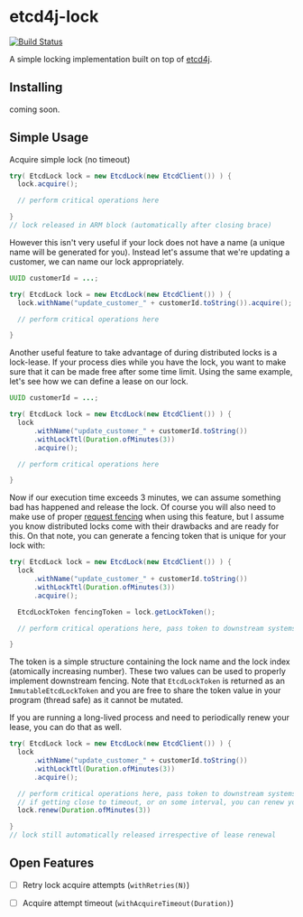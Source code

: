 # etcd4j-lock

[![Build Status](https://travis-ci.org/JohnMurray/etcd4j-lock.svg?branch=master)](https://travis-ci.org/JohnMurray/etcd4j-lock)

A simple locking implementation built on top of [etcd4j](https://github.com/jurmous/etcd4j).

## Installing

coming soon.

## Simple Usage

Acquire simple lock (no timeout)

```java
try( EtcdLock lock = new EtcdLock(new EtcdClient()) ) {
  lock.acquire();

  // perform critical operations here

}
// lock released in ARM block (automatically after closing brace)
```

However this isn't very useful if your lock does not have a name (a unique name will be generated for you). Instead
let's assume that we're updating a customer, we can name our lock appropriately.

```java
UUID customerId = ...;

try( EtcdLock lock = new EtcdLock(new EtcdClient()) ) {
  lock.withName("update_customer_" + customerId.toString()).acquire();

  // perform critical operations here

}
```

Another useful feature to take advantage of during distributed locks is a lock-lease. If your process dies while you
have the lock, you want to make sure that it can be made free after some time limit. Using the same example, let's
see how we can define a lease on our lock.

```java
UUID customerId = ...;

try( EtcdLock lock = new EtcdLock(new EtcdClient()) ) {
  lock
      .withName("update_customer_" + customerId.toString())
      .withLockTtl(Duration.ofMinutes(3))
      .acquire();

  // perform critical operations here

}
```

Now if our execution time exceeds 3 minutes, we can assume something bad has happened and release the lock. Of
course you will also need to make use of proper [request fencing][fencing] when using this feature, but I assume you
know distributed locks come with their drawbacks and are ready for this. On that note, you can generate a fencing
token that is unique for your lock with:

```java
try( EtcdLock lock = new EtcdLock(new EtcdClient()) ) {
  lock
      .withName("update_customer_" + customerId.toString())
      .withLockTtl(Duration.ofMinutes(3))
      .acquire();

  EtcdLockToken fencingToken = lock.getLockToken();

  // perform critical operations here, pass token to downstream systems

}
```

The token is a simple structure containing the lock name and the lock index (atomically increasing number). These two
values can be used to properly implement downstream fencing. Note that `EtcdLockToken` is returned as an
`ImmutableEtcdLockToken` and you are free to share the token value in your program (thread safe) as it cannot be
mutated.

If you are running a long-lived process and need to periodically renew your lease, you can do that as well.

```java
try( EtcdLock lock = new EtcdLock(new EtcdClient()) ) {
  lock
      .withName("update_customer_" + customerId.toString())
      .withLockTtl(Duration.ofMinutes(3))
      .acquire();

  // perform critical operations here, pass token to downstream systems
  // if getting close to timeout, or on some interval, you can renew your lease
  lock.renew(Duration.ofMinutes(3))

}
// lock still automatically released irrespective of lease renewal
```



## Open Features

- [ ] Retry lock acquire attempts (`withRetries(N)`)
- [ ] Acquire attempt timeout (`withAcquireTimeout(Duration)`)



  [fencing]: https://martin.kleppmann.com/2016/02/08/how-to-do-distributed-locking.html#making-the-lock-safe-with-fencing
